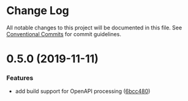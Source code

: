# Change Log

All notable changes to this project will be documented in this file.
See [Conventional Commits](https://conventionalcommits.org) for commit guidelines.

# 0.5.0 (2019-11-11)


### Features

* add build support for OpenAPI processing ([6bcc480](https://github.com/CodificationOrg/cutwater/commit/6bcc480))
